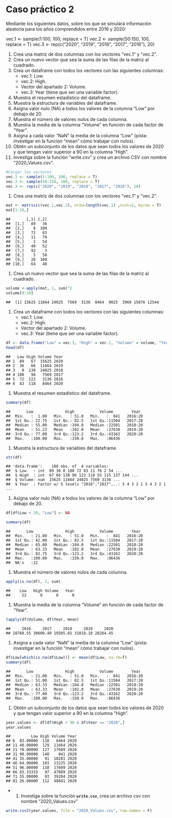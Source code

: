 # Caso práctico 2

Mediante los siguientes datos, sobre los que se simulará información
aleatoria para los años comprendidos entre 2016 y 2020:

vec.1 \<- sample(1:100, 100, replace = T) vec.2 \<- sample(50:150, 100,
replace = T) vec.3 \<- rep(c(“2020”, “2019”, “2018”, “2017”, “2016”),
20)

1.  Crea una matriz de dos columnas con los vectores “vec.1” y “vec.2”.
2.  Crea un nuevo vector que sea la suma de las filas de la matriz al
    cuadrado.
3.  Crea un dataframe con todos los vectores con las siguientes
    columnas:
    -   vec.1: Low.
    -   vec.2: High.
    -   Vector del apartado 2: Volume.
    -   vec.3: Year (tiene que ser una variable factor).
4.  Muestra el resumen estadístico del dataframe.
5.  Muestra la estructura de variables del dataframe.
6.  Asigna valor nulo (NA) a todos los valores de la columna “Low” por
    debajo de 20.
7.  Muestra el número de valores nulos de cada columna.
8.  Muestra la media de la columna “Volume” en función de cada factor de
    “Year”.
9.  Asigna a cada valor “NaN” la media de la columna “Low” (pista:
    investigar en la función “mean” cómo trabajar con nulos).
10. Obtén un subconjunto de los datos que sean todos los valores de 2020
    y que tengan valor superior a 90 en la columna “High”.
11. Investiga sobre la función “write.csv” y crea un archivo CSV con
    nombre “2020_Values.csv”.

``` r
#Cargar los vectores
vec.1 <- sample(1:100, 100, replace = T)
vec.2 <- sample(50:150, 100, replace = T)
vec.3 <- rep(c("2020", "2019", "2018", "2017", "2016"), 20)
```

1.  Crea una matriz de dos columnas con los vectores “vec.1” y “vec.2”.

``` r
mat <- matrix(c(vec.1,vec.2), nrow=length(vec.1) ,ncol=2, byrow = T)
mat[1:10,]
```

    ##       [,1] [,2]
    ##  [1,]   89   36
    ##  [2,]    8  100
    ##  [3,]   72   83
    ##  [4,]   11   76
    ##  [5,]    2   54
    ##  [6,]   40   52
    ##  [7,]   92    3
    ##  [8,]    5   58
    ##  [9,]   26  100
    ## [10,]   64   48

1.  Crea un nuevo vector que sea la suma de las filas de la matriz al
    cuadrado.

``` r
volume <-apply(mat, 1, sum)^2
volume[0:10]
```

    ##  [1] 15625 11664 24025  7569  3136  8464  9025  3969 15876 12544

1.  Crea un dataframe con todos los vectores con las siguientes
    columnas:
    -   vec.1: Low.
    -   vec.2: High.
    -   Vector del apartado 2: Volume.
    -   vec.3: Year (tiene que ser una variable factor).

``` r
df <- data.frame("Low" = vec.1, "High" = vec.2, "Volume" = volume, "Year" = as.factor(vec.3))
head(df)
```

    ##   Low High Volume Year
    ## 1  89   67  15625 2020
    ## 2  36   66  11664 2019
    ## 3   8  138  24025 2018
    ## 4 100   96   7569 2017
    ## 5  72  122   3136 2016
    ## 6  83  118   8464 2020

1.  Muestra el resumen estadístico del dataframe.

``` r
summary(df)
```

    ##       Low              High           Volume        Year   
    ##  Min.   :  1.00   Min.   : 51.0   Min.   :  841   2016:20  
    ##  1st Qu.: 22.75   1st Qu.: 82.5   1st Qu.:11504   2017:20  
    ##  Median : 55.00   Median :104.0   Median :22501   2018:20  
    ##  Mean   : 51.23   Mean   :102.0   Mean   :27630   2019:20  
    ##  3rd Qu.: 77.00   3rd Qu.:123.2   3rd Qu.:43162   2020:20  
    ##  Max.   :100.00   Max.   :150.0   Max.   :86436

1.  Muestra la estructura de variables del dataframe.

``` r
str(df)
```

    ## 'data.frame':    100 obs. of  4 variables:
    ##  $ Low   : int  89 36 8 100 72 83 11 76 2 54 ...
    ##  $ High  : int  67 66 138 96 122 118 55 115 137 144 ...
    ##  $ Volume: num  15625 11664 24025 7569 3136 ...
    ##  $ Year  : Factor w/ 5 levels "2016","2017",..: 5 4 3 2 1 5 4 3 2 1 ...

1.  Asigna valor nulo (NA) a todos los valores de la columna “Low” por
    debajo de 20.

``` r
df[df$Low < 20, "Low"] <- NA

summary(df)
```

    ##       Low              High           Volume        Year   
    ##  Min.   : 21.00   Min.   : 51.0   Min.   :  841   2016:20  
    ##  1st Qu.: 42.00   1st Qu.: 82.5   1st Qu.:11504   2017:20  
    ##  Median : 65.00   Median :104.0   Median :22501   2018:20  
    ##  Mean   : 63.33   Mean   :102.0   Mean   :27630   2019:20  
    ##  3rd Qu.: 82.75   3rd Qu.:123.2   3rd Qu.:43162   2020:20  
    ##  Max.   :100.00   Max.   :150.0   Max.   :86436            
    ##  NA's   :22

1.  Muestra el número de valores nulos de cada columna.

``` r
apply(is.na(df), 2, sum)
```

    ##    Low   High Volume   Year 
    ##     22      0      0      0

1.  Muestra la media de la columna “Volume” en función de cada factor de
    “Year”.

``` r
tapply(df$Volume, df$Year, mean)
```

    ##     2016     2017     2018     2019     2020 
    ## 28760.55 30600.40 19505.65 31018.10 28264.45

1.  Asigna a cada valor “NaN” la media de la columna “Low” (pista:
    investigar en la función “mean” cómo trabajar con nulos).

``` r
df$Low[which(is.na(df$Low))] <- mean(df$Low, na.rm=T)
summary(df)
```

    ##       Low              High           Volume        Year   
    ##  Min.   : 21.00   Min.   : 51.0   Min.   :  841   2016:20  
    ##  1st Qu.: 51.00   1st Qu.: 82.5   1st Qu.:11504   2017:20  
    ##  Median : 63.33   Median :104.0   Median :22501   2018:20  
    ##  Mean   : 63.33   Mean   :102.0   Mean   :27630   2019:20  
    ##  3rd Qu.: 77.00   3rd Qu.:123.2   3rd Qu.:43162   2020:20  
    ##  Max.   :100.00   Max.   :150.0   Max.   :86436

1.  Obtén un subconjunto de los datos que sean todos los valores de 2020
    y que tengan valor superior a 90 en la columna “High”.

``` r
year.values <- df[df$High > 90 & df$Year == "2020",]
year.values
```

    ##         Low High Volume Year
    ## 6  83.00000  118   8464 2020
    ## 11 40.00000  129  11664 2020
    ## 21 70.00000  127  17689 2020
    ## 31 90.00000  140    841 2020
    ## 41 35.00000   91  10201 2020
    ## 46 64.00000  103  13225 2020
    ## 51 96.00000  110  17689 2020
    ## 66 63.33333   97  47089 2020
    ## 71 55.00000   93  39204 2020
    ## 81 26.00000  112  48841 2020

-   1.  Investiga sobre la función **`write.csv`**, crea un archivo csv
        con nombre “2020_Values.csv”

``` r
write.csv2(year.values, file = "2020_Values.csv", row.names = F)
```
